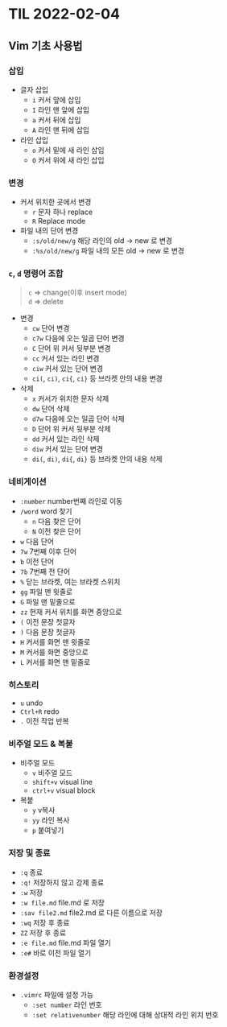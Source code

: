# TIL 2022-02-04

## Vim 기초 사용법

### 삽입

- 글자 삽입
  - `i` 커서 앞에 삽입
  - `I` 라인 맨 앞에 삽입
  - `a` 커서 뒤에 삽입
  - `A` 라인 맨 뒤에 삽입
- 라인 삽입
  - `o` 커서 밑에 새 라인 삽입
  - `O` 커서 위에 새 라인 삽입

### 변경

- 커서 위치한 곳에서 변경
  - `r` 문자 하나 replace
  - `R` Replace mode
- 파일 내의 단어 변경
  - `:s/old/new/g` 해당 라인의 old -> new 로 변경
  - `:%s/old/new/g` 파일 내의 모든 old -> new 로 변경

### `c`, `d` 명령어 조합

> `c` => change(이후 insert mode)  
> `d` => delete

- 변경
  - `cw` 단어 변경
  - `c7w` 다음에 오는 일곱 단어 변경
  - `C` 단어 위 커서 뒷부분 변경
  - `cc` 커서 있는 라인 변경
  - `ciw` 커서 있는 단어 변경
  - `ci(`, `ci)`, `ci{`, `ci}` 등 브라켓 안의 내용 변경
- 삭제
  - `x` 커서가 위치한 문자 삭제
  - `dw` 단어 삭제
  - `d7w` 다음에 오는 일곱 단어 삭제
  - `D` 단어 위 커서 뒷부분 삭제
  - `dd` 커서 있는 라인 삭제
  - `diw` 커서 있는 단어 변경
  - `di(`, `di)`, `di{`, `di}` 등 브라켓 안의 내용 삭제

### 네비게이션

- `:number` number번째 라인로 이동
- `/word` word 찾기
  - `n` 다음 찾은 단어
  - `N` 이전 찾은 단어
- `w` 다음 단어
- `7w` 7번째 이후 단어
- `b` 이전 단어
- `7b` 7번째 전 단어
- `%` 닫는 브라켓, 여는 브라켓 스위치
- `gg` 파일 맨 윗줄로
- `G` 파일 맨 밑줄으로
- `zz` 현재 커서 위치를 화면 중앙으로
- `(` 이전 문장 첫글자
- `)` 다음 문장 첫글자
- `H` 커서를 화면 맨 윗줄로
- `M` 커서를 화면 중앙으로
- `L` 커서를 화면 맨 밑줄로

### 히스토리

- `u` undo
- `Ctrl+R` redo
- `.` 이전 작업 반복

### 비주얼 모드 & 복붙

- 비주얼 모드
  - `v` 비주얼 모드
  - `shift+v` visual line
  - `ctrl+v` visual block
- 복붙
  - `y` v복사
  - `yy` 라인 복사
  - `p` 붙여넣기

### 저장 및 종료

- `:q` 종료
- `:q!` 저장하지 않고 강제 종료
- `:w` 저장
- `:w file.md` file.md 로 저장
- `:sav file2.md` file2.md 로 다른 이름으로 저장
- `:wq` 저장 후 종료
- `ZZ` 저장 후 종료
- `:e file.md` file.md 파일 열기
- `:e#` 바로 이전 파일 열기

### 환경설정

- `.vimrc` 파일에 설정 가능
  - `:set number` 라인 번호
  - `:set relativenumber` 해당 라인에 대해 상대적 라인 위치 번호
